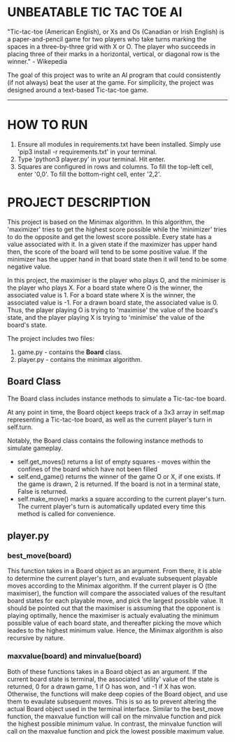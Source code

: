 # UNBEATABLE TIC TAC TOE AI
"Tic-tac-toe (American English), or Xs and Os (Canadian or Irish English) is a paper-and-pencil game for two players who take turns marking the spaces in a three-by-three grid with X or O. The player who succeeds in placing three of their marks in a horizontal, vertical, or diagonal row is the winner." - Wikepedia

The goal of this project was to write an AI program that could consistently (if not always) beat the user at the game. For simplicity, the project was designed around a text-based Tic-tac-toe game. 

--- 

# HOW TO RUN
1. Ensure all modules in requirements.txt have been installed. Simply use 'pip3 install -r requirements.txt' in your terminal.
2. Type 'python3 player.py' in your terminal. Hit enter. 
3. Squares are configured in rows and columns. To fill the top-left cell, enter '0,0'. To fill the bottom-right cell, enter '2,2'.

# PROJECT DESCRIPTION

This project is based on the Minimax algorithm. In this algorithm, the 'maximizer' tries to get the highest score possible while the 'minimizer' tries to do the opposite and get the lowest score possible. Every state has a value associated with it. In a given state if the maximizer has upper hand then, the score of the board will tend to be some positive value. If the minimizer has the upper hand in that board state then it will tend to be some negative value. 

In this project, the maximiser is the player who plays O, and the minimiser is the player who plays X. For a board state where O is the winner, the associated value is 1. For a board state where X is the winner, the associated value is -1. For a drawn board state, the associated value is 0. Thus, the player playing O is trying to 'maximise' the value of the board's state, and the player playing X is trying to 'minimise' the value of the board's state.

The project includes two files: 
1. game.py - contains the **Board** class.
2. player.py - contains the minimax algorithm.

## Board Class
The Board class includes instance methods to simulate a Tic-tac-toe board.

At any point in time, the Board object keeps track of a 3x3 array in self.map representing a Tic-tac-toe board, as well as the current player's turn in self.turn.

Notably, the Board class contains the following instance methods to simulate gameplay.
* self.get_moves() returns a list of empty squares - moves within the confines of the board which have not been filled
* self.end_game() returns the winner of the game O or X, if one exists. If the game is drawn, 2 is returned. If the board is not in a terminal state, False is returned.
* self.make_move() marks a square according to the current player's turn. The current player's turn is automatically updated every time this method is called for convenience.

## player.py

### best_move(board)
This function takes in a Board object as an argument. From there, it is able to determine the current player's turn, and evaluate subsequent playable moves according to the Minimax algorithm. If the current player is O (the maximiser), the function will compare the associated values of the resultant board states for each playable move, and pick the largest possible value. It should be pointed out that the maximiser is assuming that the opponent is playing optimally, hence the maximiser is actualy evaluating the minimum possible value of each board state, and thereafter picking the move which leades to the highest minimum value. Hence, the Minimax algorithm is also recursive by nature.

### maxvalue(board) and minvalue(board)
Both of these functions takes in a Board object as an argument. If the current board state is terminal, the associated 'utility' value of the state is returned, 0 for a drawn game, 1 if O has won, and -1 if X has won. Otherwise, the functions will make deep copies of the Board object, and use them to evaulate subsequent moves. This is so as to prevent altering the actual Board object used in the terminal interface. Similar to the best_move function, the maxvalue function will call on the minvalue function and pick the highest possible minimum value. In contrast, the minvalue function will call on the maxvalue function and pick the lowest possible maximum value.

